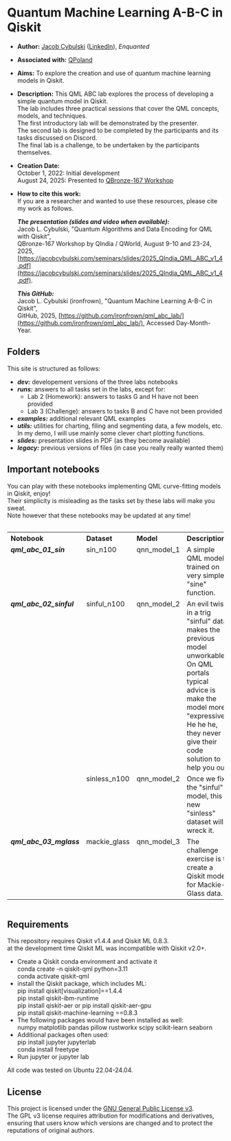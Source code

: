 # Quantum Machine Learning A-B-C in Qiskit
- **Author:** [Jacob Cybulski](https://jacobcybulski.com/) ([LinkedIn](https://www.linkedin.com/in/jacobcybulski/)), *Enquanted*
- **Associated with:** [QPoland](https://qworld.net/qpoland/)
- **Aims:** To explore the creation and use of quantum machine learning models in Qiskit.
- **Description:**
  This QML ABC lab explores the process of developing a simple quantum model in Qiskit.<br>
  The lab includes three practical sessions that cover the QML concepts, models, and techniques.<br>
  The first introductory lab will be demonstrated by the presenter.<br>
  The second lab is designed to be completed by the participants and its tasks discussed on Discord.<br>
  The final lab is a challenge, to be undertaken by the participants themselves.
- **Creation Date:**<br>
  October 1, 2022: Initial development<br>
  August 24, 2025: Presented to [QBronze-167 Workshop](https://qworld.net/qbronze167/)
- **How to cite this work:**<br>
  If you are a researcher and wanted to use these resources, please cite my work as follows.<br>

  _**The presentation (slides and video when available):**_<br>
  Jacob L. Cybulski, "Quantum Algorithms and Data Encoding for QML with Qiskit",<br>
  QBronze-167 Workshop by QIndia / QWorld, August 9-10 and 23-24, 2025,<br>
  [https://jacobcybulski.com/seminars/slides/2025_QIndia_QML_ABC_v1_4.pdf](https://jacobcybulski.com/seminars/slides/2025_QIndia_QML_ABC_v1_4.pdf).

  _**This GitHub:**_<br>
  Jacob L. Cybulski (ironfrown), "Quantum Machine Learning A-B-C in Qiskit",<br>
  GitHub, 2025,
  [https://github.com/ironfrown/qml_abc_lab/](https://github.com/ironfrown/qml_abc_lab/),
  Accessed Day-Month-Year.

## Folders
This site is structured as follows:
- _**dev:**_ developement versions of the three labs notebooks
- _**runs:**_ answers to all tasks set in the labs, except for:
  - Lab 2 (Homework): answers to tasks G and H have not been provided
  - Lab 3 (Challenge): answers to tasks B and C have not been provided
- _**examples:**_ additional relevant QML examples
- _**utils:**_ utilities for charting, filing and segmenting data, a few models, etc.<br>
  In my demo, I will use mainly some clever chart plotting functions.
- _**slides:**_ presentation slides in PDF (as they become available)
- _**legacy:**_ previous versions of files (in case you really really wanted them)
  
## Important notebooks

You can play with these notebooks implementing QML curve-fitting models in Qiskit, enjoy!<br>
Their simplicity is misleading as the tasks set by these labs will make you sweat.<br>
Note however that these notebooks may be updated at any time!

<table style="float: left;">
    <tr><th style="text-align: left;">Notebook</th>
        <th style="text-align: left;">Dataset</th>
        <th style="text-align: left;">Model</th>
        <th style="text-align: left;">Description</th>
    </tr>
    <tr><td style="vertical-align: top;"><strong><em>qml_abc_01_sin</em></strong></td>
        <td style="vertical-align: top;">sin_n100</td>
        <td style="vertical-align: top;">qnn_model_1</td>
        <td style="vertical-align: top;">A simple QML model trained on very simple "sine" function.</td>
    </tr>
    <tr><td style="vertical-align: top;"><strong><em>qml_abc_02_sinful</em></strong></td>
        <td style="vertical-align: top;">sinful_n100</td>
        <td style="vertical-align: top;">qnn_model_2</td>
        <td style="vertical-align: top;">An evil twist in a trig "sinful" data makes the previous model unworkable.<br>
                                         On QML portals typical advice is make the model more "expressive".<br>
                                         He he he, they never give their code solution to help you out!</td>
    </tr>
    <tr><td style="vertical-align: top;"></td>
        <td style="vertical-align: top;">sinless_n100</td>
        <td style="vertical-align: top;">qnn_model_2</td>
        <td style="vertical-align: top;">Once we fix the "sinful" model, this new "sinless" dataset will wreck it.</td>
    </tr>
    <tr><td style="vertical-align: top;"><strong><em>qml_abc_03_mglass</em></strong></td>
        <td style="vertical-align: top;">mackie_glass</td>
        <td style="vertical-align: top;">qnn_model_3</td>
        <td style="vertical-align: top;">The challenge exercise is to create a Qiskit model for Mackie-Glass data.</td>
    </tr>
</table><div style="clear: both;"></div>
            
## Requirements
This repository requires Qiskit v1.4.4 and Qiskit ML 0.8.3.<br>
at the development time Qiskit ML was incompatible with Qiskit v2.0+.

- Create a Qiskit conda environment and activate it<br>
    conda create -n qiskit-qml python=3.11<br>
    conda activate qiskit-qml
- install the Qiskit package, which includes ML:<br>
    pip install qiskit[visualization]==1.4.4<br>
    pip install qiskit-ibm-runtime<br>
    pip install qiskit-aer or pip install qiskit-aer-gpu<br>
    pip install qiskit-machine-learning ==0.8.3
- The following packages would have been installed as well:<br>
    numpy matplotlib pandas pillow rustworkx scipy scikit-learn seaborn
- Additional packages often used:<br>
    pip install jupyter jupyterlab <br>
    conda install freetype 
- Run jupyter or jupyter lab

All code was tested on Ubuntu 22.04-24.04.

## License
This project is licensed under the [GNU General Public License v3](https://www.gnu.org/licenses/gpl-3.0.en.html).<br>
The GPL v3 license requires attribution for modifications and derivatives,<br>
ensuring that users know which versions are changed and to protect the reputations of original authors.